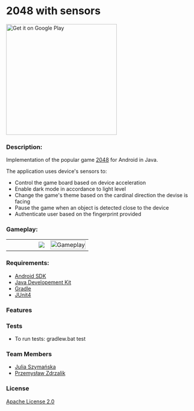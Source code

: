 # 2048 with sensors


<div>
<a href='https://play.google.com/store/apps/details?id=com.game.a2048_app&hl=pl&pcampaignid=pcampaignidMKT-Other-global-all-co-prtnr-py-PartBadge-Mar2515-1'>
<img width="300px" alt='Get it on Google Play' 
    src='https://play.google.com/intl/en_us/badges/static/images/badges/en_badge_web_generic.png'></a>
</div>


### Description:
Implementation of the popular game [2048](https://en.wikipedia.org/wiki/2048_(video_game)) for Android in Java. 

The application uses device's sensors to:
* Control the game board based on device acceleration
* Enable dark mode in accordance to light level
* Change the game's theme based on the cardinal direction the devise is facing
* Pause the game when an object is detected close to the device
* Authenticate user based on the fingerprint provided 


### Gameplay:
<table cellpadding="0" cellspacing="0" border="0" align="center" width="100%">
 <tr>
 <td width="50%">
  <a style="float:right;" href="https://play.google.com/store/apps/details?id=com.game.a2048_app">
           <img src="http://cust234.vereinsmeier.com/files/img/Grisu-NOe/google-play.png"/>
           </a>
 </td>
  <td width="50%">
    <img width="100%" src="https://github.com/JuliaSzymanska/Mobile_App/blob/master/.github/video/gameplay.gif" alt="Gameplay" />
  </td>
 </tr>
</table>



### Requirements:
* [Android SDK](https://developer.android.com/studio)
* [Java Developement Kit](https://www.oracle.com/pl/java/technologies/javase-downloads.html)
* [Gradle](https://gradle.org/)
* [JUnit4](https://junit.org/junit4/)

### Features


### Tests

- To run tests: gradlew.bat test

### Team Members
* [Julia Szymańska](https://github.com/JuliaSzymanska)
* [Przemysław Zdrzalik](https://github.com/ZdrzalikPrzemyslaw)

### License

[Apache License 2.0](https://github.com/JuliaSzymanska/Mobile_App/blob/master/LICENSE)


